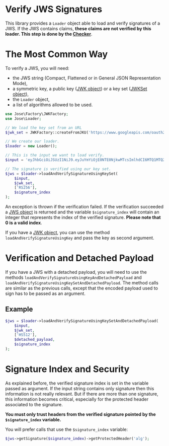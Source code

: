 Verify JWS Signatures
=====================

This library provides a `Loader` object able to load and verify signatures of a JWS.
If the JWS contains claims, **these claims are not verified by this loader. This step is done by the [Checker](Check.md)**.

# The Most Common Way

To verify a JWS, you will need:

* the JWS string (Compact, Flattened or in General JSON Representation Mode),
* a symmetric key, a public key ([JWK object](../object/jwk.md)) or a key set ([JWKSet object](../object/jwkset.md)),
* the `Loader` object,
* a list of algorithms allowed to be used.

```php
use Jose\Factory\JWKFactory;
use Jose\Loader;

// We load the key set from an URL
$jwk_set = JWKFactory::createFromJKU('https://www.googleapis.com/oauth2/v3/certs');

// We create our loader.
$loader = new Loader();

// This is the input we want to load verify.
$input = 'eyJhbGciOiJSUzI1NiJ9.eyJuYmYiOjE0NTE0NjkwMTcsImlhdCI6MTQ1MTQ2OTAxNywiZXhwIjoxNDUxNDcyNjE3LCJpc3MiOiJNZSIsImF1ZCI6IllvdSIsInN1YiI6Ik15IGZyaWVuZCJ9.mplHfnyXzUdlEkPmykForVM0FstqgiihfDRTd2Zd09j6CZzANBJbZNbisLerjO3lR9waRlYvhnZu_ewIAahDwmVTfpSeKKABbAyoTHXTH2WLgMPLtOAsoausUf584eAAj_kyldIOV8a83Qz1NztZHVD3DbGTiCN0BOj-qnc65yQmEDEYK5cxG1xC22YK5aohZ3xm8ixwNZpxYr8cNOkauASYjPGODbHqY_gjQ-aKA21kxbYgwM6mDYSc3QRej1_3m6bD3jKPsK4jv3yzosVMEXOparf4sEb8q_zCPMDJAJgZZ8VICwJdgYnJkQuIutS-w3_iT-riKl8fkgmJezQVkg';

// The signature is verified using our key set.
$jws = $loader->loadAndVerifySignatureUsingKeySet(
    $input,
    $jwk_set,
    ['RS256'],
    $signature_index
);
```

An exception is thrown if the verification failed.
If the verification succeeded a [JWS object](../object/jws.md) is returned and the variable `$signature_index` will contain an integer
that represents the index of the verified signature. **Please note that 0 is a valid index**.

If you have a [JWK object](../object/jwk.md), you can use the method `loadAndVerifySignatureUsingKey` and pass the key as second argument.

# Verification and Detached Payload

If you have a JWS with a detached payload, you will need to use the methods `loadAndVerifySignatureUsingKeyAndDetachedPayload` and `loadAndVerifySignatureUsingKeySetAndDetachedPayload`.
The method calls are similar as the previous calls, except that the encoded payload used to sign has to be passed as an argument.

Example
-------

```php
$jws = $loader->loadAndVerifySignatureUsingKeySetAndDetachedPayload(
    $input,
    $jwk_set,
    ['HS512'],
    $detached_payload,
    $signature_index
);
```

# Signature Index and Security

As explained before, the verified signature index is set in the variable passed as argument.
If the input string contains only signature then this information is not really relevant.
But if there are more than one signature, this information becomes critical, especially for the protected header associated to the signature.

**You must only trust headers from the verified signature pointed by the `$signature_index` variable.**

You will prefer calls that use the `$signature_index` variable:

```php
$jws->getSignature($signature_index)->getProtectedHeader('alg');
```
